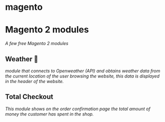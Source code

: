 # magento


# Magento 2 modules

_A few free Magento 2 modules_

## Weather 🚀

_module that connects to Openweather (API) and obtains weather data from the current location of the user browsing the website, this data is displayed in the header of the website._

## Total Checkout

_This module shows on the order confirmation page the total amount of money the customer has spent in the shop._
